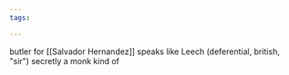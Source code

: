 ```yaml
---
tags:

---
```

butler for [[Salvador Hernandez]]
speaks like Leech (deferential, british, "sir")
secretly a monk kind of